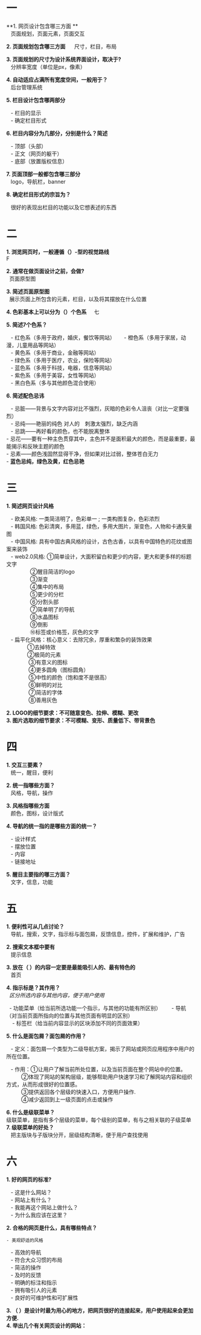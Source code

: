 # 一
**1. 网页设计包含哪三方面 **    
    页面规划，页面元素，页面交互
    
**2. 页面规划包含哪三方面**    
    尺寸，栏目，布局    
    
**3. 页面规划的尺寸为设计系统界面设计，取决于?**      
    分辨率宽度（单位是px，像素）    
    
**4. 自动适应占满所有宽度空间，一般用于？**      
    后台管理系统    
    
**5. 栏目设计包含哪两部分**    

    - 栏目的显示  
    - 确定栏目形式    
    
**6. 栏目内容分为几部分，分别是什么？简述**  

    - 顶部（头部）  
    - 正文（网页的躯干）  
    - 底部（放置版权信息）
    
**7. 页面顶部一般都包含哪三部分**      
    logo，导航栏，banner    
    
**8. 确定栏目形式的宗旨为？**      

    很好的表现出栏目的功能以及它想表述的东西    

# 二
**1. 浏览网页时，一般遵循（）-型的视觉路线**   
     F  
     
**2. 通常在做页面设计之前，会做?**      
    页面原型图    
   
**3. 简述页面原型图**      
    展示页面上所包含的元素，栏目，以及将其摆放在什么位置
    
**4. 色彩基本上可以分为（）个色系**      
    七
    
**5. 简述7个色系？**    

    - 红色系（多用于政府，婚庆，餐饮等网站）    
    - 橙色系（多用于家居，动漫，儿童用品等网站）    
    - 黄色系（多用于商业，金融等网站）    
    - 绿色系（多用于医疗，农业，保险等网站）    
    - 蓝色系（多用于科技，电器，信息等网站）    
    - 紫色系（多用于美容，女性等网站）    
    - 黑白色系（多与其他颜色混合使用）   
    
**6. 简述配色忌讳**    

    - 忌脏——背景与文字内容对比不强烈，灰暗的色彩令人沮丧（对比一定要强烈）  
    - 忌纯——艳丽的纯色 对人的　刺激太强烈，缺乏内涵  
    - 忌跳——再好看的颜色，也不能脱离整体  
    - 忌花——要有一种主色贯穿其中，主色并不是面积最大的颜色，而是最重要，最能揭示和反映主题的颜色  
    - 忌素——颜色浅固然显得干净，但如果对比过弱，整体苍白无力  
    - **蓝色忌纯，绿色及黄，红色忌艳**  
    
    
# 三 
**1. 简述网页设计风格**    

    - 欧美风格: 一类简洁明了，色彩单一 ; 一类构图复杂，色彩浓烈    
    - 韩国风格: 色彩清爽，多用蓝，绿色，多用大图片，渐变色，人物和卡通矢量图       
    - 中国风格: 具有中国古典风格的设计，古色古香，以具有中国特色的花纹或图案来装饰    
    - web2.0风格: ①简单设计，大面积留白和更少的内容，更大和更多样的标题文字    
                 ②醒目简洁的logo    
                 ③渐变    
                 ④集中的布局    
                 ⑤更少的分栏    
                 ⑥分割头部    
                 ⑦简单明了的导航    
                 ⑧水晶图标    
                 ⑨倒影    
                 ⑩标签或价格签，灰色的文字    
    - 扁平化风格：核心意义：去除冗余，厚重和繁杂的装饰效果    
                ①去掉特效    
                ②极简的元素    
                ③有意义的图标    
                ④更多圆角（图标圆角）    
                ⑤中性的颜色（饱和度不是很高）    
                ⑥鲜明的对比    
                ⑦简洁的字体    
                ⑧善用灰色     
                
**2. LOGO的细节要求：不可随意变色、拉伸、模糊、更改**      
**3. 图片选取的细节要求：不可模糊、变形、质量低下、带背景色**    


# 四
**1. 交互三要素？**      
    统一，醒目，便利    
    
**2. 统一指哪些方面？**      
    风格，导航，操作  
    
**3. 风格指哪些方面**      
    颜色，图标，设计版式   
    
**4. 导航的统一指的是哪些方面的统一？**    

    - 设计样式    
    - 摆放位置    
    - 内容    
    - 链接地址 
    
**5. 醒目主要指的哪三方面？**      
    文字，信息，功能    


# 五
**1. 便利性可从几点讨论？**      
    导航，搜索，文字，指示标与面包屑，反馈信息，控件，扩展和维护，广告 
    
**2. 搜索文本框中要有**      
    提示信息  
    
**3. 放在（ ）的内容一定要是最能吸引人的、最有特色的**      
    首页    
    
**4. 指示标是？其作用？**    
   *区分所选内容与其他内容，便于用户使用*    
   
       - 功能菜单（给当前所选功能一个指示，与其他的功能有所区别）     
       - 导航（对当前页面所指向的位置与其他页面有明显的区别）    
       - 标签栏（给当前内容显示的区块添加不同的页面效果）
    
**5. 什么是面包屑？面包屑的作用？**    

    - 定义：面包屑一个类型为二级导航方案，揭示了网站或网页应用程序中用户的所在位置。
    
    - 作用：①让用户了解当前所处位置，以及当前页面在整个网站中的位置。    
           ②体现了网站的架构层级，能够帮助用户快速学习和了解网站内容和组织方式，从而形成很好的位置感。    
           ③提供返回各个层级的快速入口，方便用户操作.    
           ④减少返回到上一级页面的点击或操作    
           
**6. 什么是级联菜单？**      
    级联菜单，是指有多个层级的菜单，每个级别的菜单，有与之相关联的子级菜单    
**7. 级联菜单的好处？**      
    把主版块与子版块分开，层级结构清晰，便于用户查找使用    

# 六
**1. 好的网页的标准?**  

    - 这是什么网站？    
    - 网站上有什么？    
    - 我能再这个网站上做什么？    
    - 为什么我应该在这里？    
    
**2. 合格的网页是什么，具有哪些特点？**  

    - 美观舒适的风格    
    - 高效的导航    
    - 符合大众习惯的布局    
    - 简洁的操作    
    - 及时的反馈    
    - 明确的标注和指示    
    - 拥有吸引人的元素    
    - 良好的可维护性和可扩展性    
    
**3. （ ）是设计时最为用心的地方，把网页很好的连接起来，用户使用起来会更加方便.**  
**4. 举出几个有关网页设计的网站：**  
   
   
   
   
   
